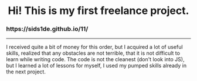 <h1 align="center">Hi! This is my first freelance project.</h1>
<h3>https://sids1de.github.io/11/</h3>
<hr>
<p>I received quite a bit of money for this order, but I acquired a lot of useful skills, realized that any obstacles are not terrible, that it is not difficult to learn while writing code. The code is not the cleanest (don't look into JS), but I learned a lot of lessons for myself, I used my pumped skills already in the next project.</p>
